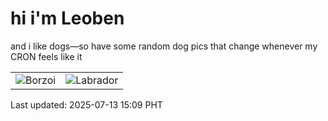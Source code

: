 # hi i'm Leoben

and i like dogs—so have some random dog pics that change whenever my CRON feels like it

|  |  |
|--------|----------|
| ![Borzoi](https://random-dog-vercel.vercel.app/api/random-borzoi?v=1752390582) | ![Labrador](https://random-dog-vercel.vercel.app/api/random-labrador?v=1752390582) |

Last updated: 2025-07-13 15:09 PHT
